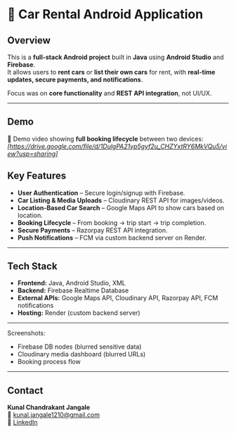 # 🚗 Car Rental Android Application

## Overview
This is a **full-stack Android project** built in **Java** using **Android Studio** and **Firebase**.  
It allows users to **rent cars** or **list their own cars** for rent, with **real-time updates, secure payments, and notifications**.  

Focus was on **core functionality** and **REST API integration**, not UI/UX.

---
## Demo
🎥 Demo video showing **full booking lifecycle** between two devices: *[https://drive.google.com/file/d/1DulgPA21vp5gyf2u_CHZYxtRY6MkVQu5/view?usp=sharing]* 

## Key Features
- **User Authentication** – Secure login/signup with Firebase.  
- **Car Listing & Media Uploads** – Cloudinary REST API for images/videos.  
- **Location-Based Car Search** – Google Maps API to show cars based on location.  
- **Booking Lifecycle** – From booking → trip start → trip completion.  
- **Secure Payments** – Razorpay REST API integration.  
- **Push Notifications** – FCM via custom backend server on Render.

---

## Tech Stack
- **Frontend:** Java, Android Studio, XML  
- **Backend:** Firebase Realtime Database  
- **External APIs:** Google Maps API, Cloudinary API, Razorpay API, FCM notifications  
- **Hosting:** Render (custom backend server)

--- 

Screenshots:  
- Firebase DB nodes (blurred sensitive data)  
- Cloudinary media dashboard (blurred URLs)  
- Booking process flow

---

## Contact
**Kunal Chandrakant Jangale**  
📧 kunal.jangale1210@gmail.com  
🔗 [LinkedIn](https://linkedin.com/in/kunal-jangale-12594a35a)

